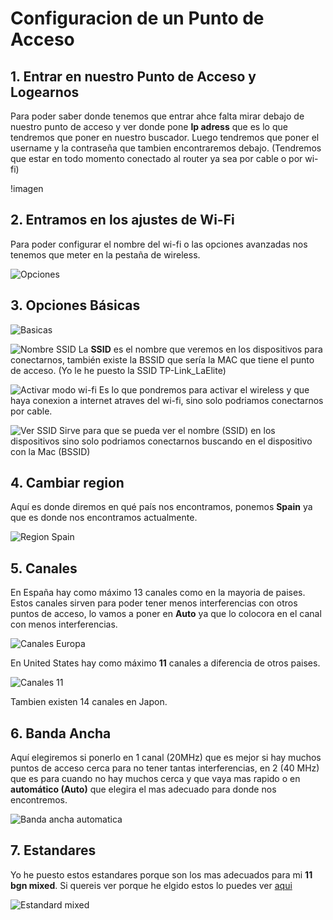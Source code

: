 # Configuracion de un Punto de Acceso

## 1. Entrar en nuestro Punto de Acceso y Logearnos

Para poder saber donde tenemos que entrar ahce falta mirar debajo de nuestro punto de acceso
y ver donde pone **Ip adress** que es lo que tendremos que poner en nuestro buscador.
Luego tendremos que poner el username y la contraseña que tambien encontraremos debajo.
(Tendremos que estar en todo momento conectado al router ya sea por cable o por wi-fi)

!imagen

## 2. Entramos en los ajustes de Wi-Fi

Para poder configurar el nombre del wi-fi o las opciones avanzadas nos tenemos que meter 
en la pestaña de wireless.

![Opciones](./Imagenes/1.png)

## 3. Opciones Básicas

![Basicas](./Imagenes/2.png)

![Nombre SSID](./Imagenes/0.1.png)
La **SSID** es el nombre que veremos en los dispositivos para conectarnos,
también existe la BSSID que sería la MAC que tiene el punto de acceso.
(Yo le he puesto la SSID TP-Link_LaElite)

![Activar modo wi-fi](./Imagenes/0.2.png)
Es lo que pondremos para activar el wireless y que haya conexion a internet
atraves del wi-fi, sino solo podriamos conectarnos por cable.

![Ver SSID](./Imagenes/0.3.png)
Sirve para que se pueda ver el nombre (SSID) en los dispositivos sino 
solo podriamos conectarnos buscando en el dispositivo con la Mac (BSSID)

## 4. Cambiar region

Aquí es donde diremos en qué país nos encontramos, ponemos **Spain** ya que
es donde nos encontramos actualmente.

![Region Spain](./Imagenes/4.png)

## 5. Canales

En España hay como máximo 13 canales como en la mayoria de paises. Estos canales
sirven para poder tener menos interferencias con otros puntos de acceso, lo vamos 
a poner en **Auto** ya que lo colocora en el canal con menos interferencias.

![Canales Europa](./Imagenes/5.png)

En United States hay como máximo **11** canales a diferencia de otros paises.

![Canales 11](./Imagenes/3.png)

Tambien existen 14 canales en Japon.

## 6. Banda Ancha

Aquí elegiremos si ponerlo en 1 canal (20MHz) que es mejor si hay muchos
puntos de acceso cerca para no tener tantas interferencias, en 2 (40 MHz) que es
para cuando no hay muchos cerca y que vaya mas rapido o en **automático (Auto)** 
que elegira el mas adecuado para donde nos encontremos.

![Banda ancha automatica](./Imagenes/6.png)

## 7. Estandares

Yo he puesto estos estandares porque son los mas adecuados para mi **11 bgn mixed**.
Si quereis ver porque he elgido estos lo puedes ver [aqui](https://villalba189.github.io/Estandares/)

![Estandard mixed](./Imagenes/7.png)
